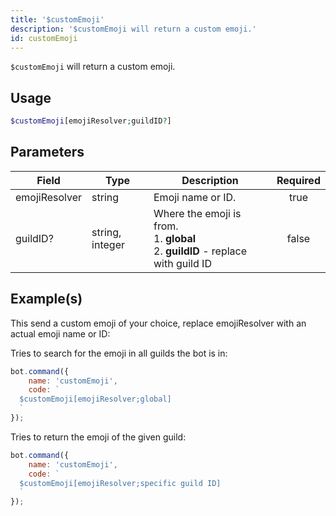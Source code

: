 ```yaml
---
title: '$customEmoji'
description: '$customEmoji will return a custom emoji.'
id: customEmoji
---
```


`$customEmoji` will return a custom emoji.

## Usage

```php
$customEmoji[emojiResolver;guildID?]
```

## Parameters

| Field         | Type            | Description                                                                                             | Required |
| ------------- | --------------- | ------------------------------------------------------------------------------------------------------- |:--------:|
| emojiResolver | string          | Emoji name or ID.                                                                                       |   true   |
| guildID?      | string, integer | Where the emoji is from. <br /> 1. **global** <br /> 2. **guildID** - replace with guild ID |  false   |

## Example(s)

This send a custom emoji of your choice, replace emojiResolver with an actual emoji name or ID:

Tries to search for the emoji in all guilds the bot is in:
```javascript
bot.command({
    name: 'customEmoji',
    code: `
  $customEmoji[emojiResolver;global]
  `
});
```

Tries to return the emoji of the given guild:
```javascript
bot.command({
    name: 'customEmoji',
    code: `
  $customEmoji[emojiResolver;specific guild ID]
  `
});
```